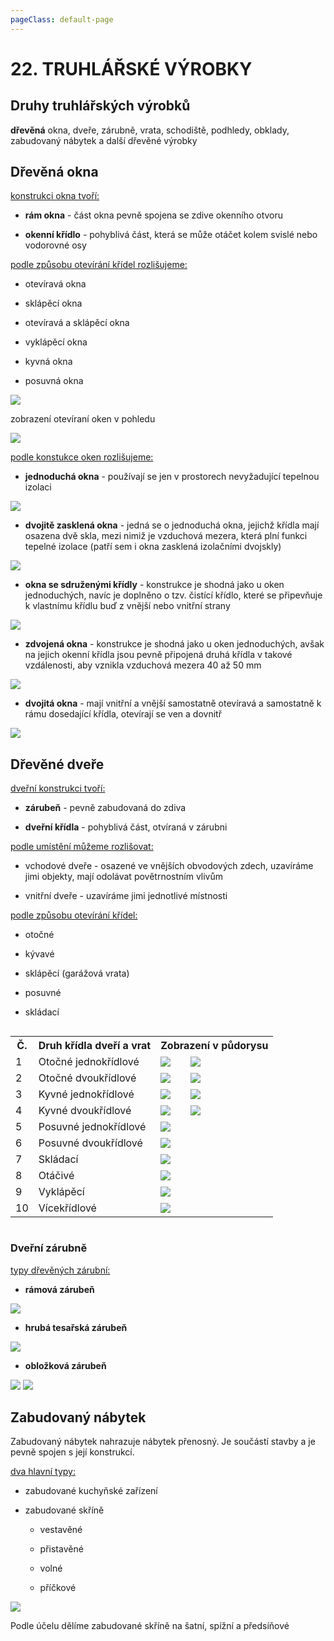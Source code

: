 ```yaml
---
pageClass: default-page
---
```


# 22. TRUHLÁŘSKÉ VÝROBKY

## Druhy truhlářských výrobků

**dřevěná** okna, dveře, zárubně, vrata, schodiště, podhledy, obklady, zabudovaný nábytek a další dřevěné výrobky

## Dřevěná okna

<u>konstrukci okna tvoří:</u>

- **rám okna** - část okna pevně spojena se zdive okenního otvoru

- **okenní křídlo** - pohyblivá část, která se může otáčet kolem svislé nebo vodorovné osy

<u>podle způsobu otevírání křídel rozlišujeme:</u>

- otevíravá okna

- sklápěcí okna 

- otevíravá a sklápěcí okna

- vyklápěcí okna

- kyvná okna

- posuvná okna

<img class="centered_image" src="/images/pos/22/oteviranioken.jpg" />

zobrazení otevíraní oken v pohledu

<img class="centered_image" src="/images/pos/22/oteviraniokenvpohledu.jpg" />

<u>podle konstukce oken rozlišujeme:</u>

- **jednoduchá okna** - používají se jen v prostorech nevyžadující tepelnou izolaci

<img class="centered_image" src="/images/pos/22/jednoduche.jpg" />

- **dvojitě zasklená okna** - jedná se o jednoduchá okna, jejichž křídla mají osazena dvě skla, mezi nimiž je vzduchová mezera, která plní funkci tepelné izolace (patří sem i okna zasklená izolačními dvojskly)

<img class="centered_image" src="/images/pos/22/dvojitezasklene.jpg" />

- **okna se sdruženými křídly** - konstrukce je shodná jako u oken jednoduchých, navíc je doplněno o tzv. čistící křídlo, které se připevňuje k vlastnímu křídlu buď z vnější nebo vnitřní strany

<img class="centered_image" src="/images/pos/22/sesdruzenymikridly.jpg" />

- **zdvojená okna** - konstrukce je shodná jako u oken jednoduchých, avšak na jejich okenní křídla jsou pevně připojená druhá křídla v takové vzdálenosti, aby vznikla vzduchová mezera 40 až 50 mm

<img class="centered_image" src="/images/pos/22/zdvojene.jpg" />

- **dvojitá okna** - mají vnitřní a vnější samostatně otevíravá a samostatně k rámu dosedající křídla, otevírají se ven a dovnitř

<img class="centered_image" src="/images/pos/22/dvojite.jpg" />

## Dřevěné dveře

<u>dveřní konstrukci tvoří:</u>

- **zárubeň** - pevně zabudovaná do zdiva

- **dveřní křídla** - pohyblivá část, otvíraná v zárubni

<u>podle umístění můžeme rozlišovat:</u>

- vchodové dveře - osazené ve vnějších obvodových zdech, uzavíráme jimi objekty, mají odolávat povětrnostním vlivům

- vnitřní dveře - uzavíráme jimi jednotlivé místnosti

<u>podle způsobu otevírání křídel:</u>

- otočné

- kývavé

- sklápěcí (garážová vrata)

- posuvné 

- skládací

<div class=customTable style="overflow-x:auto;">
<table border=0 cellpadding=0 cellspacing=0 width=498 style='border-collapse:
 collapse;table-layout:fixed;width:373pt'>
 <col>
 <col span=2>
 <col style='width:105pt'>
 <tr>
  <th>Č.</th>
  <th>Druh křídla dveří a vrat</th>
  <th colspan=2>Zobrazení v půdorysu</th>
 </tr>
 <tr>
  <td class=center>1</td>
  <td>Otočné jednokřídlové</td>
  <td class=center><img class="centered_image" src="/images/pos/23/5_1.jpg" /></td>
  <td class=center><img class="centered_image" src="/images/pos/23/5_2.jpg" /></td>
 </tr>
 <tr>
  <td class=center>2</td>
  <td>Otočné dvoukřídlové</td>
  <td class=center><img class="centered_image" src="/images/pos/23/5_3.jpg" /></td>
  <td class=center><img class="centered_image" src="/images/pos/23/5_4.jpg" /></td>
 </tr>
 <tr>
  <td class=center>3</td>
  <td>Kyvné jednokřídlové</td>
  <td class=center><img class="centered_image" src="/images/pos/23/5_5.jpg" /></td>
  <td class=center><img class="centered_image" src="/images/pos/23/5_6.jpg" /></td>
 </tr>
 <tr>
  <td class=center>4</td>
  <td>Kyvné dvoukřídlové</td>
  <td class=center><img class="centered_image" src="/images/pos/23/5_7.jpg" /></td>
  <td class=center><img class="centered_image" src="/images/pos/23/5_8.jpg" /></td>
 </tr>
 <tr>
  <td class=center>5</td>
  <td>Posuvné jednokřídlové</td>
  <td colspan=2 class=center><img class="centered_image" src="/images/pos/23/5_9.jpg" /></td>
 </tr>
 <tr>
  <td class=center>6</td>
  <td>Posuvné dvoukřídlové</td>
  <td colspan=2 class=center><img class="centered_image" src="/images/pos/23/5_10.jpg" /></td>
 </tr>
 <tr>
  <td class=center>7</td>
  <td>Skládací</td>
  <td colspan=2 class=center><img class="centered_image" src="/images/pos/23/5_11.jpg" /></td>
 </tr>
 <tr>
  <td class=center>8</td>
  <td>Otáčivé</td>
  <td colspan=2 class=center><img class="centered_image" src="/images/pos/23/5_12.jpg" /></td>
 </tr>
 <tr>
  <td class=center>9</td>
  <td>Vyklápěcí</td>
  <td colspan=2 class=center><img class="centered_image" src="/images/pos/23/5_13.jpg" /></td>
 </tr>
 <tr>
  <td class=center>10</td>
  <td>Vícekřídlové</td>
  <td colspan=2 class=center><img class="centered_image" src="/images/pos/23/5_14.jpg" /></td>
 </tr>
</table>
</div>

### Dveřní zárubně

<u>typy dřevěných zárubní:</u>

- **rámová zárubeň**

<img class="centered_image" src="/images/pos/22/ramovazaruben.jpg" />

- **hrubá tesařská zárubeň**

<img class="centered_image" src="/images/pos/22/tesarskazaruben.jpg" />

- **obložková zárubeň**

<img class="centered_image" src="/images/pos/22/oblozka1.jpg" />

<img class="centered_image" src="/images/pos/22/oblozka2.jpg" />

## Zabudovaný nábytek

Zabudovaný nábytek nahrazuje nábytek přenosný. Je součástí stavby a je pevně spojen s její konstrukcí.

<u>dva hlavní typy:</u>

- zabudované kuchyňské zařízení

- zabudované skříně
  
  - vestavěné
  
  - přistavěné
  
  - volné
  
  - příčkové

<img class="centered_image" src="/images/pos/22/zabudovaneskrine.jpg" />

Podle účelu dělíme zabudované skříně na šatní, spížní a předsíňové
